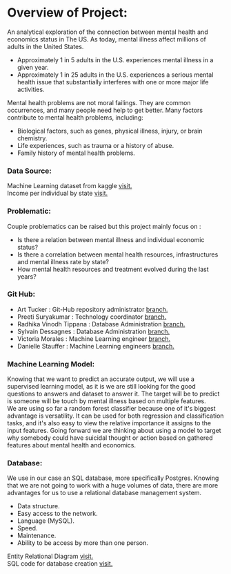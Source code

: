# Overview of Project:

An analytical exploration of the connection between mental health and economics status in The US.
As today, mental illness affect millions of adults in the United States.
- Approximately 1 in 5 adults in the U.S. experiences mental illness in a given year.
- Approximately 1 in 25 adults in the U.S. experiences a serious mental health issue that substantially interferes with one or more major life activities.

Mental health problems are not moral failings. They are common occurrences, and many people need help to get better. Many factors contribute to mental health problems, including:
- Biological factors, such as genes, physical illness, injury, or brain chemistry.
- Life experiences, such as trauma or a history of abuse.
- Family history of mental health problems.

### Data Source:

Machine Learning dataset from kaggle [visit.](https://www.kaggle.com/michaelacorley/unemployment-and-mental-illness-survey)
<br>
Income per individual by state [visit.](https://data.census.gov/)


### Problematic:

Couple problematics can be raised but this project mainly focus on :

- Is there a relation between mental illness and individual economic status?
- Is there a correlation between mental health resources, infrastructures and mental illness rate by state?
- How mental health resources and treatment evolved during the last years?

### Git Hub:

- Art Tucker : Git-Hub repository administrator [branch.](https://github.com/ArtTucker/mental_health_and_economics/tree/tucker_a_branch_01)
- Preeti Suryakumar : Technology coordinator [branch.](https://github.com/ArtTucker/mental_health_and_economics/tree/preeti-01)
- Radhika Vinodh Tippana : Database Administration [branch.](https://github.com/ArtTucker/mental_health_and_economics/tree/rtippana)
- Sylvain Dessagnes : Database Administration [branch.](https://github.com/ArtTucker/mental_health_and_economics/tree/SylvainDessagnes)
- Victoria Morales : Machine Learning engineer [branch.](https://github.com/ArtTucker/mental_health_and_economics/tree/morales_v_branch)
- Danielle Stauffer : Machine Learning engineers [branch.](https://github.com/ArtTucker/mental_health_and_economics/tree/Stauffer_Branch)


### Machine Learning Model:

Knowing that we want to predict an accurate output, we will use a supervised learning model, as it is we are still looking for the good questions to answers and dataset to answer it. The target will be to predict is someone will be touch by mental illness based on multiple features.<br>
We are using so far a random forest classifier because one of it's biggest advantage is versatility. It can be used for both regression and classification tasks, and it's also easy to view the relative importance it assigns to the input features.
Going forward we are thinking about using a model to target why somebody could have suicidal thought or action based on gathered features about mental health and economics.


### Database:

We use in our case an SQL database, more specifically Postgres. Knowing that we are not going to work with a huge volumes of data, there are more advantages for us to use a relational database management system.
- Data structure.
- Easy access to the network.
- Language (MySQL).
- Speed.
- Maintenance.
- Ability to be access by more than one person.

Entity Relational Diagram [visit.](https://github.com/ArtTucker/mental_health_and_economics/blob/SylvainDessagnes/Database/Database_ERD.png)
<br>
SQL code for database creation [visit.](https://github.com/ArtTucker/mental_health_and_economics/blob/SylvainDessagnes/Database/Database_Creation_SQL)